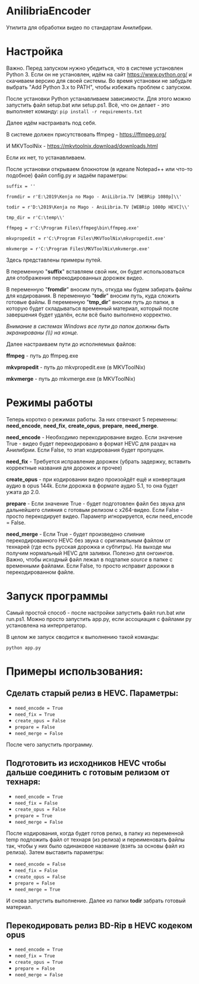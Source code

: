 # AnilibriaEncoder
Утилита для обработки видео по стандартам Анилибрии.

# Настройка
Важно. Перед запуском нужно убедиться, что в системе установлен Python 3. Если он не установлен, идём на сайт https://www.python.org/ и скачиваем версию для своей системы.
Во время установки не забудьте выбрать "Add Python 3.x to PATH", чтобы избежать проблем с запуском.

После установки Python устанавливаем зависимости. Для этого можно запустить файл setup.bat или setup.ps1. Всё, что он делает - это выполняет команду:
`pip install -r requirements.txt`

Далее идём настраивать под себя.

В системе должен присутствовать ffmpeg - https://ffmpeg.org/

И MKVToolNix - https://mkvtoolnix.download/downloads.html

Если их нет, то устанавливаем.

После установки открываем блокнотом (в идеале Notepad++ или что-то подобное) файл config.py и задаём параметры:

`suffix = ''`

`fromdir = r'E:\2019\Kenja no Mago - AniLibria.TV [WEBRip 1080p]\\'`

`todir = r'D:\2019\Kenja no Mago - AniLibria.TV [WEBRip 1080p HEVC]\\'`

`tmp_dir = r'C:\temp\\'`

`ffmpeg = r'C:\Program Files\ffmpeg\bin\ffmpeg.exe'`

`mkvpropedit = r'C:\Program Files\MKVToolNix\mkvpropedit.exe'`

`mkvmerge = r'C:\Program Files\MKVToolNix\mkvmerge.exe'`

Здесь представлены примеры путей. 

В переменную "**suffix**" вставляем свой ник, он будет использоваться для отображения перекодированных дорожек видео.

В переменную "**fromdir**" вносим путь, откуда мы будем забирать файлы для кодирования.
В переменную "**todir**" вносим путь, куда сложить готовые файлы.
В переменную "**tmp_dir**" вносим путь до папки, в которую будет складываться временный материал, который после завершения будет удалён, если всё было выполнено корректно.

_Внимание в системах Windows все пути до папок должны быть экранированы (\\\\) на конце._

Далее настраиваем пути до исполняемых файлов:

**ffmpeg** - путь до ffmpeg.exe

**mkvpropedit** - путь до mkvpropedit.exe (в MKVToolNix)

**mkvmerge** - путь до mkvmerge.exe (в MKVToolNix)

# Режимы работы
Теперь коротко о режимах работы. За них отвечают 5 переменны: **need_encode**, **need_fix**, **create_opus**, **prepare**,  **need_merge**.

**need_encode** - Необходимо перекодирование видео. Если значение True - видео будет перекодировано в формат HEVC для раздач на Анилибрии. Если False, то этап кодирования будет пропущен.

**need_fix** - Требуется исправление дорожек (убрать задержку, вставить корректные названия для дорожек и прочее)

**create_opus** - при кодировании видео произойдёт ещё и конвертация аудио в opus 144k. Если дорожка в формате аудио 5.1, то она будет ужата до 2.0.

**prepare** - Если значение True - будет подготовлен файл без звука для дальнейшего слияния с готовым релизом с x264-видео. Если False - просто перекодирует видео. Параметр игнорируется, если need_encode = False.

**need_merge** - Если True - будет произведено слияние перекодированного HEVC без звука с оригинальным файлом от технарей (где есть русская дорожка и субтитры). На выходе мы получим нормальный HEVC для заливки. Полезно для онгоингов. Важно, чтобы исходный файл лежал в подпапке  *source* в папке с временными файлами. Если False, то просто исправит дорожки в перекодированном файле.

# Запуск программы
Самый простой способ - после настройки запустить файл run.bat или run.ps1. Можно просто запустить app.py, если ассоциация с файлами py установлена на интерпретатор.

В целом же запуск сводится к выполнению такой команды:

`python app.py`


# Примеры использования:

## Сделать старый релиз в HEVC. Параметры:
* `need_encode = True`
* `need_fix = True`
* `create_opus = False`
* `prepare = False`
* `need_merge = False`

После чего запустить программу.

## Подготовить из исходников HEVC чтобы дальше соединить с готовым релизом от технаря:
* `need_encode = True`
* `need_fix = False`
* `create_opus = False`
* `prepare = True`
* `need_merge = False`

После кодирования, когда будет готов релиз, в папку из переменной temp подложить файл от технаря (из релиза) и переименовать файлы так, чтобы у них было одинаковое название (взять за основы файл из релиза). Затем выставить параметры:
* `need_encode = False`
* `need_fix = False`
* `create_opus = False`
* `prepare = False`
* `need_merge = True`

И снова запустить выполнение. Далее из папки **todir** забрать готовый материал.

## Перекодировать релиз BD-Rip в HEVC  кодеком opus
* `need_encode = True`
* `need_fix = True`
* `create_opus = True`
* `prepare = False`
* `need_merge = False`
